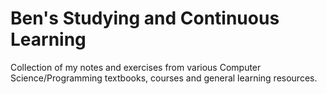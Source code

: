 # Ben's Studying and Continuous Learning

Collection of my notes and exercises from various Computer Science/Programming
textbooks, courses and general learning resources.
